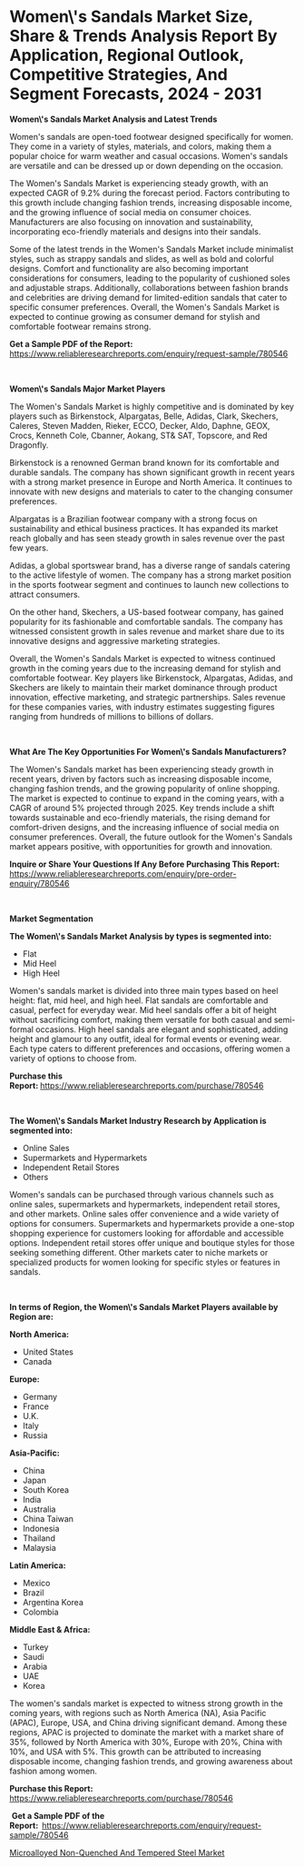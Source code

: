 <p><h1>Women\'s Sandals Market Size, Share & Trends Analysis Report By Application, Regional Outlook, Competitive Strategies, And Segment Forecasts, 2024 - 2031</h1></p><p><strong>Women\'s Sandals Market Analysis and Latest Trends</strong></p>
<p><p>Women's sandals are open-toed footwear designed specifically for women. They come in a variety of styles, materials, and colors, making them a popular choice for warm weather and casual occasions. Women's sandals are versatile and can be dressed up or down depending on the occasion.</p><p>The Women's Sandals Market is experiencing steady growth, with an expected CAGR of 9.2% during the forecast period. Factors contributing to this growth include changing fashion trends, increasing disposable income, and the growing influence of social media on consumer choices. Manufacturers are also focusing on innovation and sustainability, incorporating eco-friendly materials and designs into their sandals.</p><p>Some of the latest trends in the Women's Sandals Market include minimalist styles, such as strappy sandals and slides, as well as bold and colorful designs. Comfort and functionality are also becoming important considerations for consumers, leading to the popularity of cushioned soles and adjustable straps. Additionally, collaborations between fashion brands and celebrities are driving demand for limited-edition sandals that cater to specific consumer preferences. Overall, the Women's Sandals Market is expected to continue growing as consumer demand for stylish and comfortable footwear remains strong.</p></p>
<p><strong>Get a Sample PDF of the Report:&nbsp;</strong> <a href="https://www.reliableresearchreports.com/enquiry/request-sample/780546">https://www.reliableresearchreports.com/enquiry/request-sample/780546</a></p>
<p>&nbsp;</p>
<p><strong>Women\'s Sandals Major Market Players</strong></p>
<p><p>The Women's Sandals Market is highly competitive and is dominated by key players such as Birkenstock, Alpargatas, Belle, Adidas, Clark, Skechers, Caleres, Steven Madden, Rieker, ECCO, Decker, Aldo, Daphne, GEOX, Crocs, Kenneth Cole, Cbanner, Aokang, ST& SAT, Topscore, and Red Dragonfly.</p><p>Birkenstock is a renowned German brand known for its comfortable and durable sandals. The company has shown significant growth in recent years with a strong market presence in Europe and North America. It continues to innovate with new designs and materials to cater to the changing consumer preferences.</p><p>Alpargatas is a Brazilian footwear company with a strong focus on sustainability and ethical business practices. It has expanded its market reach globally and has seen steady growth in sales revenue over the past few years.</p><p>Adidas, a global sportswear brand, has a diverse range of sandals catering to the active lifestyle of women. The company has a strong market position in the sports footwear segment and continues to launch new collections to attract consumers.</p><p>On the other hand, Skechers, a US-based footwear company, has gained popularity for its fashionable and comfortable sandals. The company has witnessed consistent growth in sales revenue and market share due to its innovative designs and aggressive marketing strategies.</p><p>Overall, the Women's Sandals Market is expected to witness continued growth in the coming years due to the increasing demand for stylish and comfortable footwear. Key players like Birkenstock, Alpargatas, Adidas, and Skechers are likely to maintain their market dominance through product innovation, effective marketing, and strategic partnerships. Sales revenue for these companies varies, with industry estimates suggesting figures ranging from hundreds of millions to billions of dollars.</p></p>
<p>&nbsp;</p>
<p><strong>What Are The Key Opportunities For Women\'s Sandals Manufacturers?</strong></p>
<p><p>The Women's Sandals market has been experiencing steady growth in recent years, driven by factors such as increasing disposable income, changing fashion trends, and the growing popularity of online shopping. The market is expected to continue to expand in the coming years, with a CAGR of around 5% projected through 2025. Key trends include a shift towards sustainable and eco-friendly materials, the rising demand for comfort-driven designs, and the increasing influence of social media on consumer preferences. Overall, the future outlook for the Women's Sandals market appears positive, with opportunities for growth and innovation.</p></p>
<p><strong>Inquire or Share Your Questions If Any Before Purchasing This Report:</strong> <a href="https://www.reliableresearchreports.com/enquiry/pre-order-enquiry/780546">https://www.reliableresearchreports.com/enquiry/pre-order-enquiry/780546</a></p>
<p>&nbsp;</p>
<p><strong>Market Segmentation</strong></p>
<p><strong>The Women\'s Sandals Market Analysis by types is segmented into:</strong></p>
<p><ul><li>Flat</li><li>Mid Heel</li><li>High Heel</li></ul></p>
<p><p>Women's sandals market is divided into three main types based on heel height: flat, mid heel, and high heel. Flat sandals are comfortable and casual, perfect for everyday wear. Mid heel sandals offer a bit of height without sacrificing comfort, making them versatile for both casual and semi-formal occasions. High heel sandals are elegant and sophisticated, adding height and glamour to any outfit, ideal for formal events or evening wear. Each type caters to different preferences and occasions, offering women a variety of options to choose from.</p></p>
<p><strong>Purchase this Report:&nbsp;</strong><a href="https://www.reliableresearchreports.com/purchase/780546">https://www.reliableresearchreports.com/purchase/780546</a></p>
<p>&nbsp;</p>
<p><strong>The Women\'s Sandals Market Industry Research by Application is segmented into:</strong></p>
<p><ul><li>Online Sales</li><li>Supermarkets and Hypermarkets</li><li>Independent Retail Stores</li><li>Others</li></ul></p>
<p><p>Women's sandals can be purchased through various channels such as online sales, supermarkets and hypermarkets, independent retail stores, and other markets. Online sales offer convenience and a wide variety of options for consumers. Supermarkets and hypermarkets provide a one-stop shopping experience for customers looking for affordable and accessible options. Independent retail stores offer unique and boutique styles for those seeking something different. Other markets cater to niche markets or specialized products for women looking for specific styles or features in sandals.</p></p>
<p>&nbsp;</p>
<p><strong>In terms of Region, the Women\'s Sandals Market Players available by Region are:</strong></p>
<p>
    <p> <strong> North America: </strong>
        <ul>
            <li>United States</li>
            <li>Canada</li>
        </ul>
        </p> 
    <p> <strong> Europe: </strong>
        <ul>
            <li>Germany</li>
            <li>France</li>
            <li>U.K.</li>
            <li>Italy</li>
            <li>Russia</li>
        </ul>
        </p> 
    <p> <strong> Asia-Pacific: </strong>
        <ul>
            <li>China</li>
            <li>Japan</li>
            <li>South Korea</li>
            <li>India</li>
            <li>Australia</li>
            <li>China Taiwan</li>
            <li>Indonesia</li>
            <li>Thailand</li>
            <li>Malaysia</li>
        </ul>
        </p> 
    <p> <strong> Latin America: </strong>
        <ul>
            <li>Mexico</li>
            <li>Brazil</li>
            <li>Argentina Korea</li>
            <li>Colombia</li>
        </ul>
        </p> 
    <p> <strong> Middle East & Africa: </strong>
        <ul>
            <li>Turkey</li>
            <li>Saudi</li>
            <li>Arabia</li>
            <li>UAE</li>
            <li>Korea</li>
        </ul>
    </p>
    </p>
<p><p>The women's sandals market is expected to witness strong growth in the coming years, with regions such as North America (NA), Asia Pacific (APAC), Europe, USA, and China driving significant demand. Among these regions, APAC is projected to dominate the market with a market share of 35%, followed by North America with 30%, Europe with 20%, China with 10%, and USA with 5%. This growth can be attributed to increasing disposable income, changing fashion trends, and growing awareness about fashion among women.</p></p>
<p><strong>Purchase this Report: </strong><a href="https://www.reliableresearchreports.com/purchase/780546">https://www.reliableresearchreports.com/purchase/780546</a></p>
<p>&nbsp;<strong>Get a Sample PDF of the Report:&nbsp;&nbsp;</strong><a href="https://www.reliableresearchreports.com/enquiry/request-sample/780546">https://www.reliableresearchreports.com/enquiry/request-sample/780546</a></p>
<p><strong></strong></p>
<p><p><a href="https://github.com/Alonsoolds3wq1d81czn8rbol/Market-Research-Report-List-1/blob/main/microalloyed-non-quenched-and-tempered-steel-market.md">Microalloyed Non-Quenched And Tempered Steel Market</a></p></p>